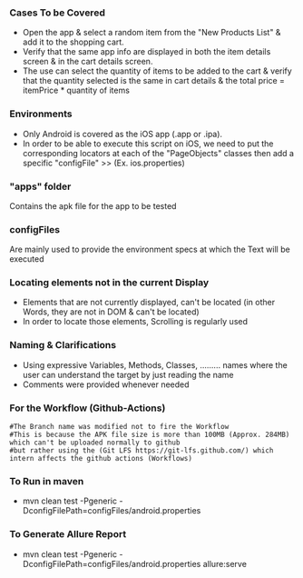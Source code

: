 ### Cases To be Covered
- Open the app & select a random item from the "New Products List" & add it to the shopping cart.
- Verify that the same app info are displayed in both the item details screen & in the cart details screen.
- The use can select the quantity of items to be added to the cart & verify that the quantity selected is the same in cart details & the total price = itemPrice * quantity of items

### Environments
- Only Android is covered as the iOS app (.app or .ipa).
- In order to be able to execute this script on iOS, we need to put the corresponding locators at each of the "PageObjects" classes then add a specific "configFile" >> (Ex. ios.properties) 

### "apps" folder
Contains the apk file for the app to be tested

### configFiles
Are mainly used to provide the environment specs at which the Text will be executed

### Locating elements not in the current Display
- Elements that are not currently displayed, can't be located (in other Words, they are not in DOM & can't be located)
- In order to locate those elements, Scrolling is regularly used

### Naming & Clarifications
- Using expressive Variables, Methods, Classes, ......... names where the user can understand the target by just reading the name
- Comments were provided whenever needed

### For the Workflow (Github-Actions)
    #The Branch name was modified not to fire the Workflow
    #This is because the APK file size is more than 100MB (Approx. 284MB) which can't be uploaded normally to github
    #but rather using the (Git LFS https://git-lfs.github.com/) which intern affects the github actions (Workflows)

### To Run in maven
- mvn clean test -Pgeneric -DconfigFilePath=configFiles/android.properties

### To Generate Allure Report
- mvn clean test -Pgeneric -DconfigFilePath=configFiles/android.properties allure:serve


